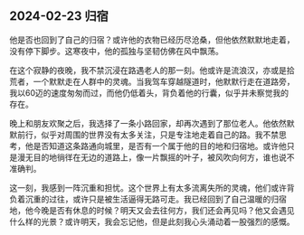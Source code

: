## 2024-02-23 归宿

他是否也回到了自己的归宿？或许他的衣物已经历尽沧桑，但他依然默默地走着，没有停下脚步。这寒夜中，他的孤独与坚韧仿佛在风中飘荡。

在这个寂静的夜晚，我不禁沉浸在路遇老人的那一刻。他或许是流浪汉，亦或是拾荒者，一个默默走在人群中的灵魂。当我驾车穿越隧道时，他默默行走在道路旁，我以60迈的速度匆匆而过，而他仍低着头，背负着他的行囊，似乎并未察觉我的存在。

晚上和朋友欢聚之后，我选择了一条小路回家，却再次遇到了那位老人。他依然默默前行，似乎对周围的世界没有太多关注，只是专注地走着自己的路。我不禁思考，他是否知道这条路通向城里，是否有一个属于他的目的地和归宿地。或许他只是漫无目的地徜徉在无边的道路上，像一片飘摇的叶子，被风吹向何方，谁也说不准确判。

这一刻，我感到一阵沉重和担忧。这个世界上有太多流离失所的灵魂，他们或许背负着沉重的过往，或许只是被生活逼得无路可走。我已经回到了自己温暖的归宿地，他今晚是否有休息的时候？明天又会去往何方，我们还会再见吗？他又会遇见什么样的光景？或许明天，我会忘记他，但是此刻我心头涌动着一股强烈的感慨。
